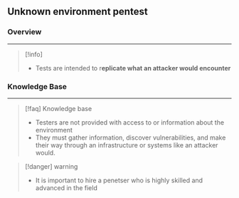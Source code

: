 ## Unknown environment pentest

### Overview 
---
>[!info]
>- Tests are intended to r**eplicate what an attacker would encounter**

### Knowledge Base 
---
>[!faq] Knowledge base 
>- Testers are not provided with access to or information about the environment 
>- They must gather information, discover vulnerabilities, and make their way through an infrastructure or systems like an attacker would. 

>[!danger] warning
 >- It is important to hire a penetser who is highly skilled and advanced in the field 


